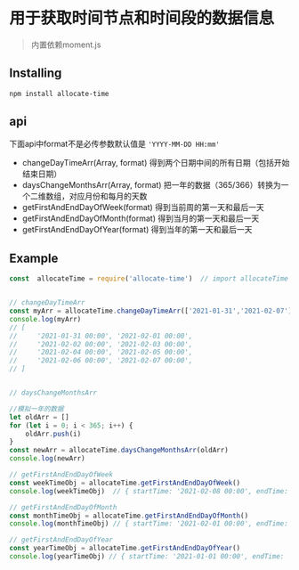 # 用于获取时间节点和时间段的数据信息

> 内置依赖moment.js

## Installing

```powershell
npm install allocate-time
```

## api

下面api中format不是必传参数默认值是 `'YYYY-MM-DD HH:mm'`

+ changeDayTimeArr(Array, format)   得到两个日期中间的所有日期（包括开始结束日期）
+ daysChangeMonthsArr(Array, format) 把一年的数据（365/366）转换为一个二维数组，对应月份和每月的天数
+ getFirstAndEndDayOfWeek(format)  得到当前周的第一天和最后一天
+ getFirstAndEndDayOfMonth(format) 得到当月的第一天和最后一天
+ getFirstAndEndDayOfYear(format) 得到当年的第一天和最后一天

## Example

```js
const  allocateTime = require('allocate-time')  // import allocateTime from 'allocate-time' 前端使用


// changeDayTimeArr
const myArr = allocateTime.changeDayTimeArr(['2021-01-31','2021-02-07'])
console.log(myArr) 
// [
//     '2021-01-31 00:00', '2021-02-01 00:00',
//     '2021-02-02 00:00', '2021-02-03 00:00',
//     '2021-02-04 00:00', '2021-02-05 00:00',
//     '2021-02-06 00:00', '2021-02-07 00:00',
// ]


// daysChangeMonthsArr  

//模拟一年的数据
let oldArr = []
for (let i = 0; i < 365; i++) {
    oldArr.push(i)
}
const newArr = allocateTime.daysChangeMonthsArr(oldArr)
console.log(newArr)  

// getFirstAndEndDayOfWeek
const weekTimeObj = allocateTime.getFirstAndEndDayOfWeek()
console.log(weekTimeObj)  // { startTime: '2021-02-08 00:00', endTime: '2021-02-14 16:03' }

// getFirstAndEndDayOfMonth
const monthTimeObj = allocateTime.getFirstAndEndDayOfMonth()
console.log(monthTimeObj) // { startTime: '2021-02-01 00:00', endTime: '2021-02-28 16:03' }

// getFirstAndEndDayOfYear
const yearTimeObj = allocateTime.getFirstAndEndDayOfYear()
console.log(yearTimeObj) // { startTime: '2021-01-01 00:00', endTime: '2021-12-31 16:03' }





```

